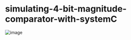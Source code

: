 # simulating-4-bit-magnitude-comparator-with-systemC
![image](https://user-images.githubusercontent.com/59414164/149242822-2d74e53f-b64c-420a-be0d-204d25e433eb.png)
